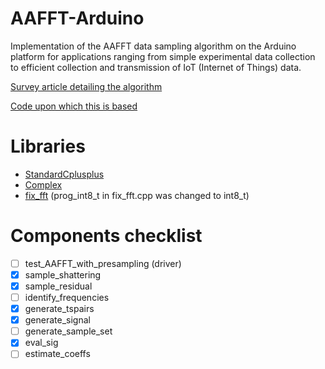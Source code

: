 # AAFFT-Arduino
Implementation of the AAFFT data sampling algorithm on the Arduino platform for applications ranging from simple experimental data collection to efficient collection and transmission of IoT (Internet of Things) data. 

[Survey article detailing the algorithm](http://users.cms.caltech.edu/~jtropp/papers/GST08-Tutorial-Fast.pdf)

[Code upon which this is based](https://github.com/annacgilbert/Simple-sublinear-Fourier-sampling)

# Libraries
- [StandardCplusplus](https://github.com/maniacbug/StandardCplusplus)
- [Complex](https://github.com/RobTillaart/Arduino/tree/master/libraries/Complex)
- [fix_fft](https://github.com/TJC/arduino/tree/master/sketchbook/libraries/fix_fft) (prog_int8_t in fix_fft.cpp was changed to int8_t)

# Components checklist
- [ ] test_AAFFT_with_presampling (driver)
- [x] sample_shattering
- [x] sample_residual
- [ ] identify_frequencies
- [x] generate_tspairs
- [x] generate_signal
- [ ] generate_sample_set
- [x] eval_sig
- [ ] estimate_coeffs